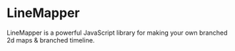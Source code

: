 # LineMapper
LineMapper is a powerful JavaScript library for making your own branched 2d maps &amp; branched timeline.
